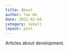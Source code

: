 ```yaml
---
title: About
author: Tao He
date: 2022-02-04
category: Jekyll
layout: post
---
```


Articles about development.
